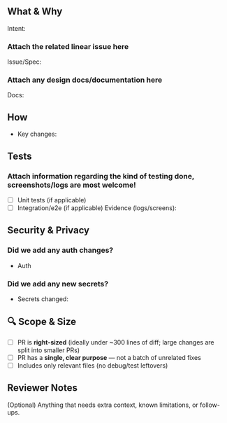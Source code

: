## What & Why
Intent:
### Attach the related linear issue here
Issue/Spec: 
### Attach any design docs/documentation here
Docs: 

## How
- Key changes:

## Tests
### Attach information regarding the kind of testing done, screenshots/logs are most welcome! 
- [ ] Unit tests  (if applicable)
- [ ] Integration/e2e (if applicable)
Evidence (logs/screens):

## Security & Privacy
### Did we add any auth changes?
- Auth
### Did we add any new secrets?
- Secrets changed:

## 🔍 Scope & Size
- [ ] PR is **right-sized** (ideally under ~300 lines of diff; large changes are split into smaller PRs)
- [ ] PR has a **single, clear purpose** — not a batch of unrelated fixes
- [ ] Includes only relevant files (no debug/test leftovers)

## Reviewer Notes
(Optional) Anything that needs extra context, known limitations, or follow-ups.
